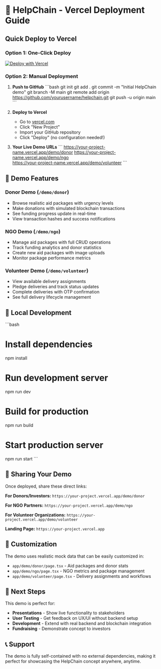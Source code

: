 # 🚀 HelpChain - Vercel Deployment Guide

## Quick Deploy to Vercel

### Option 1: One-Click Deploy
[![Deploy with Vercel](https://vercel.com/button)](https://vercel.com/new/clone?repository-url=https://github.com/yourusername/helpchain)

### Option 2: Manual Deployment

1. **Push to GitHub**
   \`\`\`bash
   git init
   git add .
   git commit -m "Initial HelpChain demo"
   git branch -M main
   git remote add origin https://github.com/yourusername/helpchain.git
   git push -u origin main
   \`\`\`

2. **Deploy to Vercel**
   - Go to [vercel.com](https://vercel.com)
   - Click "New Project"
   - Import your GitHub repository
   - Click "Deploy" (no configuration needed!)

3. **Your Live Demo URLs**
   \`\`\`
   https://your-project-name.vercel.app/demo/donor
   https://your-project-name.vercel.app/demo/ngo  
   https://your-project-name.vercel.app/demo/volunteer
   \`\`\`

## 🎯 Demo Features

### Donor Demo (`/demo/donor`)
- Browse realistic aid packages with urgency levels
- Make donations with simulated blockchain transactions
- See funding progress update in real-time
- View transaction hashes and success notifications

### NGO Demo (`/demo/ngo`)
- Manage aid packages with full CRUD operations
- Track funding analytics and donor statistics
- Create new aid packages with image uploads
- Monitor package performance metrics

### Volunteer Demo (`/demo/volunteer`)
- View available delivery assignments
- Pledge deliveries and track status updates
- Complete deliveries with OTP confirmation
- See full delivery lifecycle management

## 🔧 Local Development

\`\`\`bash
# Install dependencies
npm install

# Run development server
npm run dev

# Build for production
npm run build

# Start production server
npm run start
\`\`\`

## 📱 Sharing Your Demo

Once deployed, share these direct links:

**For Donors/Investors:**
`https://your-project.vercel.app/demo/donor`

**For NGO Partners:**
`https://your-project.vercel.app/demo/ngo`

**For Volunteer Organizations:**
`https://your-project.vercel.app/demo/volunteer`

**Landing Page:**
`https://your-project.vercel.app`

## 🎨 Customization

The demo uses realistic mock data that can be easily customized in:
- `app/demo/donor/page.tsx` - Aid packages and donor stats
- `app/demo/ngo/page.tsx` - NGO metrics and package management
- `app/demo/volunteer/page.tsx` - Delivery assignments and workflows

## 🚀 Next Steps

This demo is perfect for:
- **Presentations** - Show live functionality to stakeholders
- **User Testing** - Get feedback on UX/UI without backend setup
- **Development** - Extend with real backend and blockchain integration
- **Fundraising** - Demonstrate concept to investors

## 📞 Support

The demo is fully self-contained with no external dependencies, making it perfect for showcasing the HelpChain concept anywhere, anytime.
